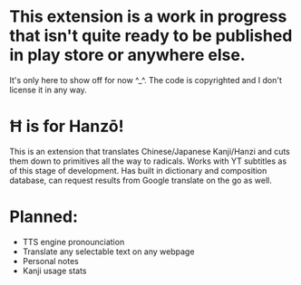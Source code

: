 # This extension is a work in progress that isn't quite ready to be published in play store or anywhere else.
It's only here to show off for now ^_^. The code is copyrighted and I don't license it in any way.

# Ħ is for Hanzō!
This is an extension that translates Chinese/Japanese Kanji/Hanzi and cuts them down to primitives all the way to radicals. Works with YT subtitles as of this stage of development. Has built in dictionary and composition database, can request results from Google translate on the go as well.

# Planned:
- TTS engine pronounciation
- Translate any selectable text on any webpage
- Personal notes
- Kanji usage stats
